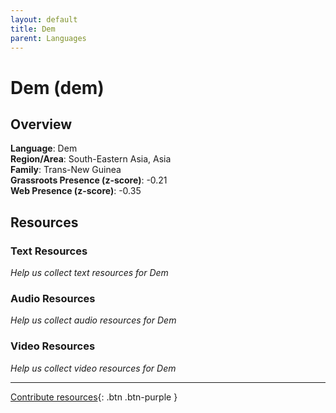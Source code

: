 ```yaml
---
layout: default
title: Dem
parent: Languages
---
```


# Dem (dem)

## Overview

**Language**: Dem  
**Region/Area**: South-Eastern Asia, Asia  
**Family**: Trans-New Guinea  
**Grassroots Presence (z-score)**: -0.21  
**Web Presence (z-score)**: -0.35  

## Resources

### Text Resources
*Help us collect text resources for Dem*

### Audio Resources
*Help us collect audio resources for Dem*

### Video Resources
*Help us collect video resources for Dem*

---

[Contribute resources](https://forms.office.com/e/1SfLJx3u1r){: .btn .btn-purple }
